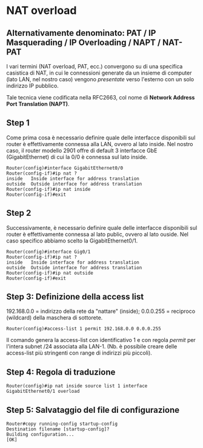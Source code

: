 # NAT overload

## Alternativamente denominato: PAT / IP Masquerading / IP Overloading / NAPT / NAT-PAT

I vari termini (NAT overload, PAT, ecc.) convergono su di una specifica casistica di NAT, in cui le connessioni generate da un insieme di computer (lato LAN, nel nostro caso) vengono *presentate* verso l'esterno con un solo indirizzo IP pubblico.

Tale tecnica viene codificata nella RFC2663, col nome di **Network Address Port Translation (NAPT)**.

## Step 1

Come prima cosa è necessario definire quale delle interfacce disponibili sul router è effettivamente connessa alla LAN, ovvero al lato inside.
Nel nostro caso, il router modello 2901 offre di default 3 interfacce GbE (GigabitEthernet) di cui la 0/0 è connessa sul lato inside.

    Router(config)#interface GigabitEthernet0/0
    Router(config-if)#ip nat ?
    inside   Inside interface for address translation
    outside  Outside interface for address translation
    Router(config-if)#ip nat inside
    Router(config-if)#exit

## Step 2

Successivamente, è necessario definire quale delle interfacce disponibili sul router è effettivamente connessa al lato public, ovvero al lato ouside. Nel caso specifico abbiamo scelto la GigabitEthernet0/1.

    Router(config)#interface Gig0/1
    Router(config-if)#ip nat ?
    inside   Inside interface for address translation
    outside  Outside interface for address translation
    Router(config-if)#ip nat outside
    Router(config-if)#exit

## Step 3: Definizione della access list

192.168.0.0 = indirizzo della rete da "nattare" (inside);
0.0.0.255 = reciproco (wildcard) della maschera di sottorete.

    Router(config)#access-list 1 permit 192.168.0.0 0.0.0.255

Il comando genera la access-list con identificativo 1 e con regola *permit* per l'intera subnet /24 associata alla LAN-1.
(Nb. è possibile creare delle access-list più stringenti con range di indirizzi più piccoli).

## Step 4: Regola di traduzione

    Router(config)#ip nat inside source list 1 interface GigabitEthernet0/1 overload

## Step 5: Salvataggio del file di configurazione

    Router#copy running-config startup-config
    Destination filename [startup-config]?
    Building configuration...
    [OK]
